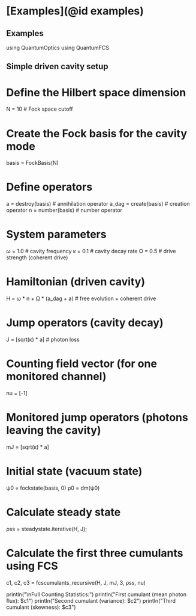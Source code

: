 # [Examples](@id examples)

## Examples

using QuantumOptics
using QuantumFCS

## Simple driven cavity setup

# Define the Hilbert space dimension 
N = 10  # Fock space cutoff

# Create the Fock basis for the cavity mode
basis = FockBasis(N)

# Define operators
a = destroy(basis)  # annihilation operator
a_dag = create(basis)  # creation operator
n = number(basis)   # number operator

# System parameters
ω = 1.0     # cavity frequency
κ = 0.1     # cavity decay rate
Ω = 0.5     # drive strength (coherent drive)

# Hamiltonian (driven cavity)
H = ω * n + Ω * (a_dag + a)  # free evolution + coherent drive

# Jump operators (cavity decay)
J = [sqrt(κ) * a]  # photon loss

# Counting field vector (for one monitored channel)
nu = [-1]

# Monitored jump operators (photons leaving the cavity)
mJ = [sqrt(κ) * a]

# Initial state (vacuum state)
ψ0 = fockstate(basis, 0)
ρ0 = dm(ψ0)

# Calculate steady state
ρss = steadystate.iterative(H, J);

# Calculate the first three cumulants using FCS
c1, c2, c3 = fcscumulants_recursive(H, J, mJ, 3, ρss, nu)

println("\nFull Counting Statistics:")
println("First cumulant (mean photon flux): $c1")
println("Second cumulant (variance): $c2") 
println("Third cumulant (skewness): $c3")